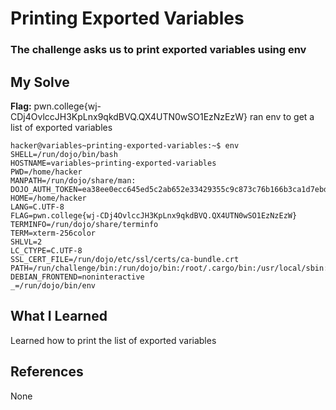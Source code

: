 # Printing Exported Variables
### The challenge asks us to print exported variables using env


## My Solve
**Flag:** pwn.college{wj-CDj4OvlccJH3KpLnx9qkdBVQ.QX4UTN0wSO1EzNzEzW}
ran env to get a list of exported variables


```
hacker@variables~printing-exported-variables:~$ env
SHELL=/run/dojo/bin/bash
HOSTNAME=variables~printing-exported-variables
PWD=/home/hacker
MANPATH=/run/dojo/share/man:
DOJO_AUTH_TOKEN=ea38ee0ecc645ed5c2ab652e33429355c9c873c76b166b3ca1d7ebd998bc52c9
HOME=/home/hacker
LANG=C.UTF-8
FLAG=pwn.college{wj-CDj4OvlccJH3KpLnx9qkdBVQ.QX4UTN0wSO1EzNzEzW}
TERMINFO=/run/dojo/share/terminfo
TERM=xterm-256color
SHLVL=2
LC_CTYPE=C.UTF-8
SSL_CERT_FILE=/run/dojo/etc/ssl/certs/ca-bundle.crt
PATH=/run/challenge/bin:/run/dojo/bin:/root/.cargo/bin:/usr/local/sbin:/usr/local/bin:/usr/sbin:/usr/bin:/sbin:/bin
DEBIAN_FRONTEND=noninteractive
_=/run/dojo/bin/env
```

## What I Learned
Learned how to print the list of exported variables

## References
None